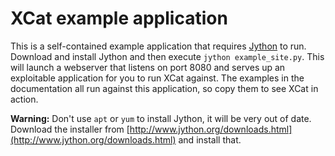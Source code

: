 XCat example application
========================

This is a self-contained example application that requires [Jython](http://jython.org/) to run. Download and install 
Jython and then execute `jython example_site.py`. This will launch a webserver that listens on port 8080 and serves
up an exploitable application for you to run XCat against. The examples in the documentation all run against this 
application, so copy them to see XCat in action.

**Warning:** Don't use `apt` or `yum` to install Jython, it will be very out of date. Download the installer from 
[http://www.jython.org/downloads.html](http://www.jython.org/downloads.html) and install that.